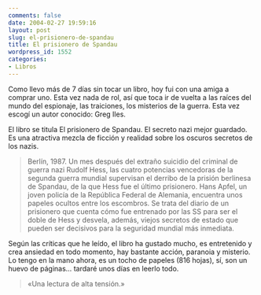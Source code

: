 ```yaml
---
comments: false
date: 2004-02-27 19:59:16
layout: post
slug: el-prisionero-de-spandau
title: El prisionero de Spandau
wordpress_id: 1552
categories:
- Libros
---
```


Como llevo más de 7 días sin tocar un libro, hoy fui con una amiga a comprar uno. Esta vez nada de rol, así que toca ir de vuelta a las raíces del mundo del espionaje, las traiciones, los misterios de la guerra. Esta vez escogí un autor conocido: Greg Iles.





El libro se titula El prisionero de Spandau. El secreto nazi mejor guardado. Es una atractiva mezcla de ficción y realidad sobre los oscuros secretos de los nazis.





> 
  
> 
> Berlín, 1987. Un mes después del extraño suicidio del criminal de guerra nazi Rudolf Hess, las cuatro potencias vencedoras de la segunda guerra mundial supervisan el derribo de la prisión berlinesa de Spandau, de la que Hess fue el último prisionero. Hans Apfel, un joven policía de la República Federal de Alemania, encuentra unos papeles ocultos entre los escombros. Se trata del diario de un prisionero que cuenta cómo fue entrenado por las SS para ser el doble de Hess y desvela, además, viejos secretos de estado que pueden ser decisivos para la seguridad mundial más inmediata.
> 
> 






Según las críticas que he leído, el libro ha gustado mucho, es entretenido y crea ansiedad en todo momento, hay bastante acción, paranoia y misterio. Lo tengo en la mano ahora, es un tocho de papeles (816 hojas), sí, son un huevo de páginas… tardaré unos días en leerlo todo.





> 
  
> 
> «Una lectura de alta tensión.»
> 
> 


